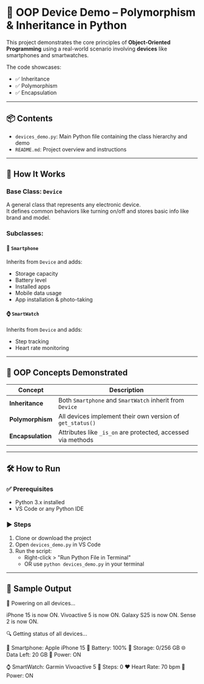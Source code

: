 # 📱 OOP Device Demo – Polymorphism & Inheritance in Python

This project demonstrates the core principles of **Object-Oriented Programming** using a real-world scenario involving **devices** like smartphones and smartwatches.

The code showcases:
- ✅ Inheritance
- ✅ Polymorphism
- ✅ Encapsulation

---

## 📦 Contents

- `devices_demo.py`: Main Python file containing the class hierarchy and demo
- `README.md`: Project overview and instructions

---

## 🚀 How It Works

### Base Class: `Device`

A general class that represents any electronic device.  
It defines common behaviors like turning on/off and stores basic info like brand and model.

### Subclasses:
#### 📱 `Smartphone`
Inherits from `Device` and adds:
- Storage capacity
- Battery level
- Installed apps
- Mobile data usage
- App installation & photo-taking

#### ⌚ `SmartWatch`
Inherits from `Device` and adds:
- Step tracking
- Heart rate monitoring

---

## 🎯 OOP Concepts Demonstrated

| Concept        | Description |
|----------------|-------------|
| **Inheritance** | Both `Smartphone` and `SmartWatch` inherit from `Device` |
| **Polymorphism** | All devices implement their own version of `get_status()` |
| **Encapsulation** | Attributes like `_is_on` are protected, accessed via methods |

---

## 🛠️ How to Run

### ✅ Prerequisites
- Python 3.x installed
- VS Code or any Python IDE

### ▶️ Steps
1. Clone or download the project
2. Open `devices_demo.py` in VS Code
3. Run the script:
   - Right-click > "Run Python File in Terminal"
   - OR use `python devices_demo.py` in your terminal

---

## 📌 Sample Output

🔁 Powering on all devices...

iPhone 15 is now ON.
Vivoactive 5 is now ON.
Galaxy S25 is now ON.
Sense 2 is now ON.

🔍 Getting status of all devices...

📱 Smartphone: Apple iPhone 15
🔋 Battery: 100%
💾 Storage: 0/256 GB
🌐 Data Left: 20 GB
🔌 Power: ON

⌚ SmartWatch: Garmin Vivoactive 5
🚶 Steps: 0
❤️ Heart Rate: 70 bpm
🔌 Power: ON